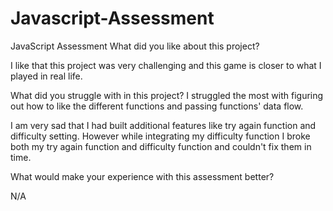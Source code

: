 # Javascript-Assessment
JavaScript Assessment
What did you like about this project?

I like that this project was very challenging and this game is closer to what I played in real life.

What did you struggle with in this project?
I struggled the most with figuring out how to like the different functions and passing functions' data flow.

I am very sad that I had built additional features like try again function and difficulty setting. However while integrating my difficulty function I broke both my try again function and difficulty function and couldn't fix them in time.

What would make your experience with this assessment better?

N/A
